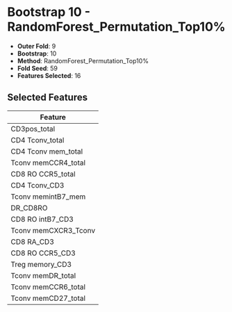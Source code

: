 # Bootstrap 10 - RandomForest_Permutation_Top10%

- **Outer Fold**: 9
- **Bootstrap**: 10
- **Method**: RandomForest_Permutation_Top10%
- **Fold Seed**: 59
- **Features Selected**: 16

## Selected Features

| Feature |
|---------|
| CD3pos_total |
| CD4 Tconv_total |
| CD4 Tconv mem_total |
| Tconv memCCR4_total |
| CD8 RO CCR5_total |
| CD4 Tconv_CD3 |
| Tconv memintB7_mem |
| DR_CD8RO |
| CD8 RO intB7_CD3 |
| Tconv memCXCR3_Tconv |
| CD8 RA_CD3 |
| CD8 RO CCR5_CD3 |
| Treg memory_CD3 |
| Tconv memDR_total |
| Tconv memCCR6_total |
| Tconv memCD27_total |
